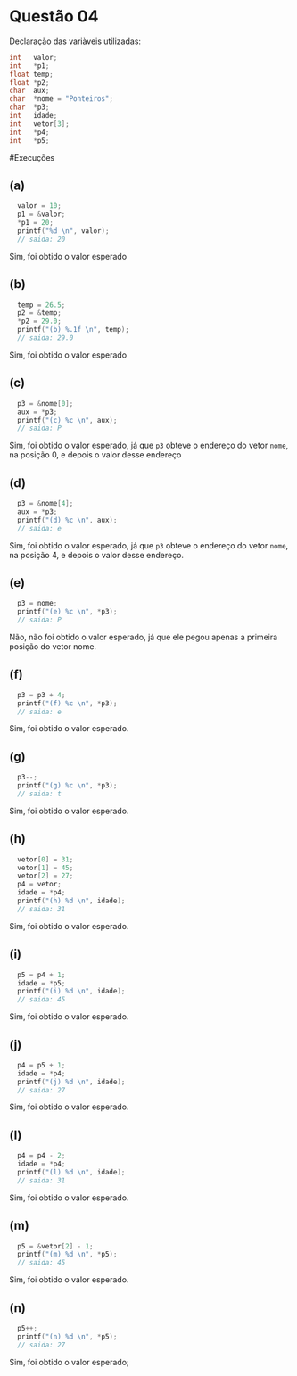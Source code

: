 # Questão 04

Declaração das variàveis utilizadas:
```c
int   valor;
int   *p1;
float temp;
float *p2;
char  aux;
char  *nome = "Ponteiros";
char  *p3;
int   idade;
int   vetor[3];
int   *p4;
int   *p5;
```

#Execuções

## (a)

```c
  valor = 10;
  p1 = &valor;
  *p1 = 20;
  printf("%d \n", valor);
  // saida: 20
```
Sim, foi obtido o valor esperado

## (b)
 
```c
  temp = 26.5;
  p2 = &temp;
  *p2 = 29.0;
  printf("(b) %.1f \n", temp);
  // saida: 29.0
```
Sim, foi obtido o valor esperado

## (c)
 
```c
  p3 = &nome[0];
  aux = *p3;
  printf("(c) %c \n", aux);
  // saida: P
```
Sim, foi obtido o valor esperado, já que `p3` obteve o endereço do vetor `nome`, na posição 0, e depois o valor desse endereço

## (d)
 
```c
  p3 = &nome[4];
  aux = *p3;
  printf("(d) %c \n", aux);
  // saida: e
```
Sim, foi obtido o valor esperado, já que `p3` obteve o endereço do vetor `nome`, na posição 4, e depois o valor desse endereço.

## (e)
 
```c
  p3 = nome;
  printf("(e) %c \n", *p3);
  // saida: P
```
Não, não foi obtido o valor esperado, já que ele pegou apenas a primeira posição do vetor nome.

## (f)
 
```c
  p3 = p3 + 4;
  printf("(f) %c \n", *p3);
  // saida: e
```
Sim, foi obtido o valor esperado.

## (g)
 
```c
  p3--;
  printf("(g) %c \n", *p3);
  // saida: t
```
Sim, foi obtido o valor esperado.
## (h)
 
```c
  vetor[0] = 31;
  vetor[1] = 45;
  vetor[2] = 27;
  p4 = vetor;
  idade = *p4;
  printf("(h) %d \n", idade);
  // saida: 31
```
Sim, foi obtido o valor esperado.

## (i)
 
```c
  p5 = p4 + 1;
  idade = *p5;
  printf("(i) %d \n", idade);
  // saida: 45
```
Sim, foi obtido o valor esperado.

## (j)
 
```c
  p4 = p5 + 1;
  idade = *p4;
  printf("(j) %d \n", idade);
  // saida: 27
```
Sim, foi obtido o valor esperado.

## (l)
 
```c
  p4 = p4 - 2;
  idade = *p4;
  printf("(l) %d \n", idade);
  // saida: 31
```
Sim, foi obtido o valor esperado.

## (m)
 
```c
  p5 = &vetor[2] - 1;
  printf("(m) %d \n", *p5);
  // saida: 45
```
Sim, foi obtido o valor esperado.

## (n)
 
```c
  p5++;
  printf("(n) %d \n", *p5);
  // saida: 27
```
Sim, foi obtido o valor esperado;